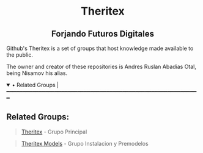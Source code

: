 <!--README.md Theritex, creado por Andres Ruslan Abadias Otal-->

<div align="center">
  <h1>Theritex</h1> <h2>Forjando Futuros Digitales</h2>
</div>
Github's Theritex is a set of groups that host knowledge made available to the public.

The owner and creator of these repositories is Andres Ruslan Abadias Otal, being Nisamov his alias.

<details open>
<summary>• Related Groups |━━━━━━━━━━━━━━━━━━━━━━━━━━━━━━━━━━━━━━━━━━━━━━━━━━━━━━━━━━━━</summary>
  <h2>Related Groups:</h2>
 
 > [Theritex](https://github.com/Theritex) - Grupo Principal

 > [Theritex Models](https://github.com/TheritexModels) - Grupo Instalacion y Premodelos
</details
